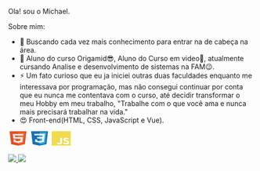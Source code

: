 Ola! sou o Michael.

Sobre mim:

- 🔭 Buscando cada vez mais conhecimento para entrar na de cabeça na área.
- 🌱 Aluno do curso Origamid😎, Aluno do Curso em video🥰, atualmente cursando Analise e desenvolvimento de sistemas na FAM😉.
- ⚡ Um fato curioso que eu ja iniciei outras duas faculdades enquanto me interessava por programação, mas não consegui continuar por conta que eu nunca me contentava com o curso, até decidir transformar o meu Hobby em meu trabalho, "Trabalhe com o que você ama e nunca mais precisará trabalhar na vida."
- 😍 Front-end(HTML, CSS, JavaScript e Vue).
<div style="display: inline_block">
   <img align="center" alt="Michael-HTML" height="30" width="40" src="https://raw.githubusercontent.com/devicons/devicon/master/icons/html5/html5-original.svg">
   <img align="center" alt="Michael-CSS" height="30" width="40" src="https://raw.githubusercontent.com/devicons/devicon/master/icons/css3/css3-original.svg">
   <img align="center" alt="Michael-Js" height="30" width="40" src="https://raw.githubusercontent.com/devicons/devicon/master/icons/javascript/javascript-plain.svg">    
</div> <br>
<div style="display: flex">
  <a href="https://github.com/MicReisDev">
  <img height="160em" src="https://github-readme-stats.vercel.app/api?username=micreisdev&show_icons=true&theme=cobalt&include_all_commits=true&count_private=true"/>
  <img height="160em" src="https://github-readme-stats.vercel.app/api/top-langs/?username=micreisdev&layout=compact&langs_count=7&theme=cobalt"/>
</div>


